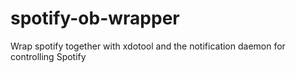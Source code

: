 spotify-ob-wrapper
==================

Wrap spotify together with xdotool and the notification daemon for controlling Spotify